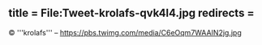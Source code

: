 title = File:Tweet-krolafs-qvk4l4.jpg
redirects =
---

© '''krolafs''' – https://pbs.twimg.com/media/C6eOqm7WAAIN2jg.jpg